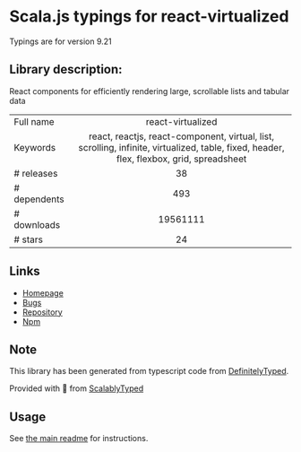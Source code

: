 
# Scala.js typings for react-virtualized

Typings are for version 9.21

## Library description:
React components for efficiently rendering large, scrollable lists and tabular data

|                    |                 |
| ------------------ | :-------------: |
| Full name          | react-virtualized |
| Keywords           | react, reactjs, react-component, virtual, list, scrolling, infinite, virtualized, table, fixed, header, flex, flexbox, grid, spreadsheet |
| # releases         | 38 |
| # dependents       | 493 |
| # downloads        | 19561111 |
| # stars            | 24 |

## Links
- [Homepage](https://github.com/bvaughn/react-virtualized)
- [Bugs](https://github.com/bvaughn/react-virtualized/issues)
- [Repository](https://github.com/bvaughn/react-virtualized)
- [Npm](https://www.npmjs.com/package/react-virtualized)
    


## Note
This library has been generated from typescript code from [DefinitelyTyped](https://definitelytyped.org).

Provided with :purple_heart: from [ScalablyTyped](https://github.com/oyvindberg/ScalablyTyped)

## Usage
See [the main readme](../../readme.md) for instructions.


